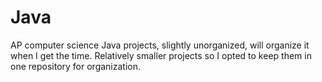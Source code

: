 # Java
AP computer science Java projects, slightly unorganized, will organize it when I get the time.
Relatively smaller projects so I opted to keep them in one repository for organization.

